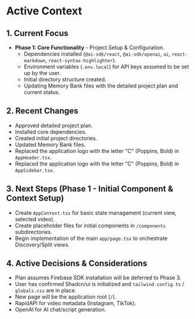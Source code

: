 # Active Context

## 1. Current Focus
- **Phase 1: Core Functionality** - Project Setup & Configuration.
  - Dependencies installed (`@ai-sdk/react`, `@ai-sdk/openai`, `ai`, `react-markdown`, `react-syntax-highlighter`).
  - Environment variables (`.env.local`) for API keys assumed to be set up by the user.
  - Initial directory structure created.
  - Updating Memory Bank files with the detailed project plan and current status.

## 2. Recent Changes
- Approved detailed project plan.
- Installed core dependencies.
- Created initial project directories.
- Updated Memory Bank files.
- Replaced the application logo with the letter "C" (Poppins, Bold) in `AppHeader.tsx`.
- Replaced the application logo with the letter "C" (Poppins, Bold) in `AppSidebar.tsx`.

## 3. Next Steps (Phase 1 - Initial Component & Context Setup)
- Create `AppContext.tsx` for basic state management (current view, selected video).
- Create placeholder files for initial components in `/components` subdirectories.
- Begin implementation of the main `app/page.tsx` to orchestrate Discovery/Split views.

## 4. Active Decisions & Considerations
- Plan assumes Firebase SDK installation will be deferred to Phase 3.
- User has confirmed Shadcn/ui is initialized and `tailwind.config.ts` / `globals.css` are in place.
- New page will be the application root (`/`).
- RapidAPI for video metadata (Instagram, TikTok).
- OpenAI for AI chat/script generation. 
